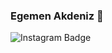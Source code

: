 ### Egemen Akdeniz 🦅

![Instagram Badge](https://img.shields.io/badge/-IG-C13584?style=flat-quare&labelColor=C13584&logo=instagram&logoColor=white&link=www.instagram.com/egemenakdeniz0)

<!--
**Dokkaemen/Dokkaemen** is a ✨ _special_ ✨ repository because its `README.md` (this file) appears on your GitHub profile.

Here are some ideas to get you started:

- 🔭 I’m currently working on ...
- 🌱 I’m currently learning ...
- 👯 I’m looking to collaborate on ...
- 🤔 I’m looking for help with ...
- 💬 Ask me about ...
- 📫 How to reach me: ...
- 😄 Pronouns: ...
- ⚡ Fun fact: ...
-->

